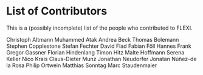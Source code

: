 # List of Contributors

This is a (possibly incomplete) list of the people who contributed to FLEXI.

Christoph Altmann
Muhammed Atak
Andrea Beck
Thomas Bolemann
Stephen Copplestone
Stefan Fechter
David Flad
Fabian Föll
Hannes Frank
Gregor Gassner
Florian Hindenlang
Timon Hitz
Malte Hoffmann
Serena Keller
Nico Krais
Claus-Dieter Munz
Jonathan Neudorfer
Jonatan Núñez-de la Rosa
Philip Ortwein
Matthias Sonntag
Marc Staudenmaier
